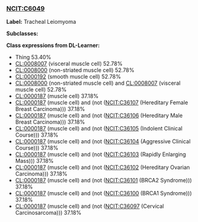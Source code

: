 
### [NCIT:C6049](http://purl.obolibrary.org/obo/NCIT_C6049)
**Label:** Tracheal Leiomyoma

**Subclasses:** 

**Class expressions from DL-Learner:**

- Thing 53.40%
- [CL:0008007](http://purl.obolibrary.org/obo/CL_0008007) (visceral muscle cell) 52.78%
- [CL:0008000](http://purl.obolibrary.org/obo/CL_0008000) (non-striated muscle cell) 52.78%
- [CL:0000192](http://purl.obolibrary.org/obo/CL_0000192) (smooth muscle cell) 52.78%
- [CL:0008000](http://purl.obolibrary.org/obo/CL_0008000) (non-striated muscle cell) and [CL:0008007](http://purl.obolibrary.org/obo/CL_0008007) (visceral muscle cell) 52.78%
- [CL:0000187](http://purl.obolibrary.org/obo/CL_0000187) (muscle cell) 37.18%
- [CL:0000187](http://purl.obolibrary.org/obo/CL_0000187) (muscle cell) and (not ([NCIT:C36107](http://purl.obolibrary.org/obo/NCIT_C36107) (Hereditary Female Breast Carcinoma))) 37.18%
- [CL:0000187](http://purl.obolibrary.org/obo/CL_0000187) (muscle cell) and (not ([NCIT:C36106](http://purl.obolibrary.org/obo/NCIT_C36106) (Hereditary Male Breast Carcinoma))) 37.18%
- [CL:0000187](http://purl.obolibrary.org/obo/CL_0000187) (muscle cell) and (not ([NCIT:C36105](http://purl.obolibrary.org/obo/NCIT_C36105) (Indolent Clinical Course))) 37.18%
- [CL:0000187](http://purl.obolibrary.org/obo/CL_0000187) (muscle cell) and (not ([NCIT:C36104](http://purl.obolibrary.org/obo/NCIT_C36104) (Aggressive Clinical Course))) 37.18%
- [CL:0000187](http://purl.obolibrary.org/obo/CL_0000187) (muscle cell) and (not ([NCIT:C36103](http://purl.obolibrary.org/obo/NCIT_C36103) (Rapidly Enlarging Mass))) 37.18%
- [CL:0000187](http://purl.obolibrary.org/obo/CL_0000187) (muscle cell) and (not ([NCIT:C36102](http://purl.obolibrary.org/obo/NCIT_C36102) (Hereditary Ovarian Carcinoma))) 37.18%
- [CL:0000187](http://purl.obolibrary.org/obo/CL_0000187) (muscle cell) and (not ([NCIT:C36101](http://purl.obolibrary.org/obo/NCIT_C36101) (BRCA2 Syndrome))) 37.18%
- [CL:0000187](http://purl.obolibrary.org/obo/CL_0000187) (muscle cell) and (not ([NCIT:C36100](http://purl.obolibrary.org/obo/NCIT_C36100) (BRCA1 Syndrome))) 37.18%
- [CL:0000187](http://purl.obolibrary.org/obo/CL_0000187) (muscle cell) and (not ([NCIT:C36097](http://purl.obolibrary.org/obo/NCIT_C36097) (Cervical Carcinosarcoma))) 37.18%


